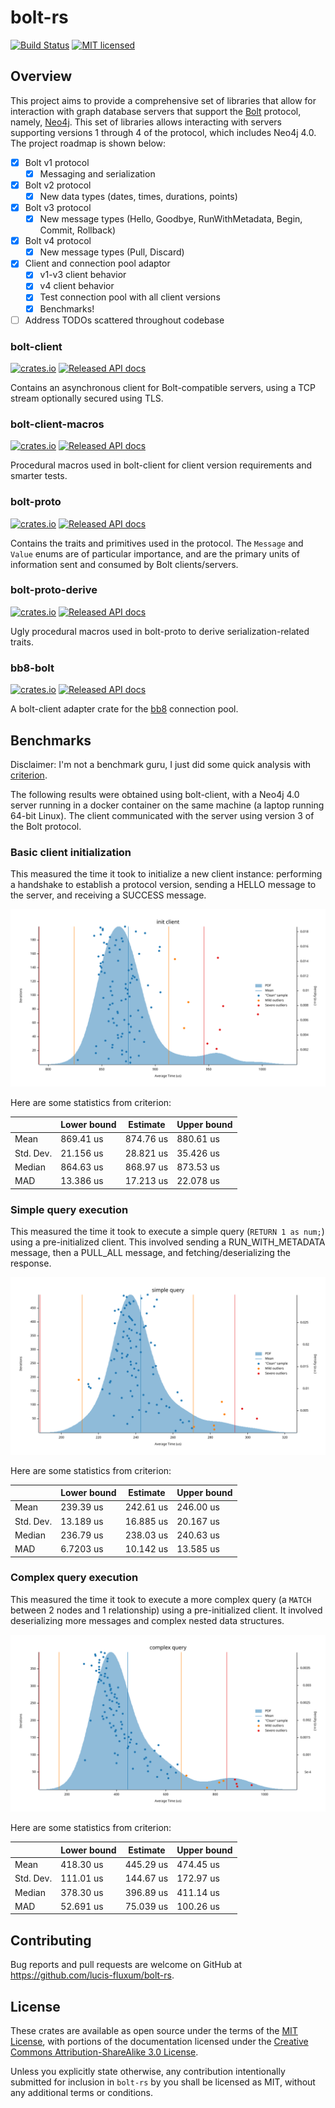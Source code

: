 # bolt-rs
[![Build Status](https://travis-ci.org/lucis-fluxum/bolt-rs.svg?branch=master)](https://travis-ci.org/lucis-fluxum/bolt-rs)
[![MIT licensed](https://img.shields.io/badge/license-MIT-blue.svg)](./LICENSE)

## Overview

This project aims to provide a comprehensive set of libraries that allow for interaction with graph database servers that
support the [Bolt](https://en.wikipedia.org/wiki/Bolt_%28network_protocol%29) protocol, namely, [Neo4j](https://neo4j.com).
This set of libraries allows interacting with servers supporting versions 1 through 4 of the protocol, which includes
Neo4j 4.0. The project roadmap is shown below:
- [x] Bolt v1 protocol
    - [x] Messaging and serialization
- [x] Bolt v2 protocol
    - [x] New data types (dates, times, durations, points)
- [x] Bolt v3 protocol
    - [x] New message types (Hello, Goodbye, RunWithMetadata, Begin, Commit, Rollback)
- [x] Bolt v4 protocol
    - [x] New message types (Pull, Discard)
- [x] Client and connection pool adaptor
    - [x] v1-v3 client behavior
    - [x] v4 client behavior
    - [x] Test connection pool with all client versions
    - [x] Benchmarks!
- [ ] Address TODOs scattered throughout codebase

### bolt-client
[![crates.io](https://img.shields.io/crates/v/bolt-client.svg)](https://crates.io/crates/bolt-client)
[![Released API docs](https://docs.rs/bolt-client/badge.svg)](https://docs.rs/bolt-client)

Contains an asynchronous client for Bolt-compatible servers, using a TCP stream optionally secured using
TLS.

### bolt-client-macros
[![crates.io](https://img.shields.io/crates/v/bolt-client-macros.svg)](https://crates.io/crates/bolt-client-macros)
[![Released API docs](https://docs.rs/bolt-client-macros/badge.svg)](https://docs.rs/bolt-client-macros)

Procedural macros used in bolt-client for client version requirements and smarter tests.

### bolt-proto
[![crates.io](https://img.shields.io/crates/v/bolt-proto.svg)](https://crates.io/crates/bolt-proto)
[![Released API docs](https://docs.rs/bolt-proto/badge.svg)](https://docs.rs/bolt-proto)

Contains the traits and primitives used in the protocol. The `Message` and `Value` enums are of particular importance,
and are the primary units of information sent and consumed by Bolt clients/servers.

### bolt-proto-derive
[![crates.io](https://img.shields.io/crates/v/bolt-proto-derive.svg)](https://crates.io/crates/bolt-proto-derive)
[![Released API docs](https://docs.rs/bolt-proto-derive/badge.svg)](https://docs.rs/bolt-proto-derive)

Ugly procedural macros used in bolt-proto to derive serialization-related traits.

### bb8-bolt
[![crates.io](https://img.shields.io/crates/v/bb8-bolt.svg)](https://crates.io/crates/bb8-bolt)
[![Released API docs](https://docs.rs/bb8-bolt/badge.svg)](https://docs.rs/bb8-bolt)

A bolt-client adapter crate for the [bb8](https://crates.io/crates/bb8) connection pool.

## Benchmarks

Disclaimer: I'm not a benchmark guru, I just did some quick analysis with [criterion](https://crates.io/crates/criterion).

The following results were obtained using bolt-client, with a Neo4j 4.0 server running in a docker container on the same
machine (a laptop running 64-bit Linux). The client communicated with the server using version 3 of the Bolt protocol.

### Basic client initialization

This measured the time it took to initialize a new client instance: performing a handshake to establish a protocol 
version, sending a HELLO message to the server, and receiving a SUCCESS message.

![init_client](images/init_client_bench.svg)

Here are some statistics from criterion:

|           | Lower bound | Estimate  | Upper bound |
|-----------|-------------|-----------|-------------|
| Mean      | 869.41 us   | 874.76 us | 880.61 us   |
| Std. Dev. | 21.156 us   | 28.821 us | 35.426 us   |
| Median    | 864.63 us   | 868.97 us | 873.53 us   |
| MAD       | 13.386 us   | 17.213 us | 22.078 us   ||

### Simple query execution

This measured the time it took to execute a simple query (`RETURN 1 as num;`) using a pre-initialized client. This
involved sending a RUN_WITH_METADATA message, then a PULL_ALL message, and fetching/deserializing the response.

![simple_query](images/simple_query_bench.svg)

Here are some statistics from criterion:

|           | Lower bound | Estimate  | Upper bound |
|-----------|-------------|-----------|-------------|
| Mean      | 239.39 us   | 242.61 us | 246.00 us   |
| Std. Dev. | 13.189 us   | 16.885 us | 20.167 us   |
| Median    | 236.79 us   | 238.03 us | 240.63 us   |
| MAD       | 6.7203 us   | 10.142 us | 13.585 us   |

### Complex query execution

This measured the time it took to execute a more complex query (a `MATCH` between 2 nodes and 1 relationship) using a
pre-initialized client. It involved deserializing more messages and complex nested data structures.

![complex_query](images/complex_query_bench.svg)

Here are some statistics from criterion:

|           | Lower bound | Estimate  | Upper bound |
|-----------|-------------|-----------|-------------|
| Mean      | 418.30 us   | 445.29 us | 474.45 us   |
| Std. Dev. | 111.01 us   | 144.67 us | 172.97 us   |
| Median    | 378.30 us   | 396.89 us | 411.14 us   |
| MAD       | 52.691 us   | 75.039 us | 100.26 us   |

## Contributing

Bug reports and pull requests are welcome on GitHub at https://github.com/lucis-fluxum/bolt-rs.

## License

These crates are available as open source under the terms of the [MIT License](http://opensource.org/licenses/MIT), with
portions of the documentation licensed under the 
[Creative Commons Attribution-ShareAlike 3.0 License](https://creativecommons.org/licenses/by-sa/3.0/).

Unless you explicitly state otherwise, any contribution intentionally submitted for inclusion in `bolt-rs` by you shall
be licensed as MIT, without any additional terms or conditions.
